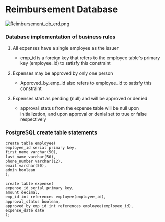 # Reimbursement Database
![Reimbursement_db_erd.png](https://i.imgur.com/ZLrnX7j.png)

### Database implementation of business rules

1. All expenses have a single employee as the issuer
   * emp_id is a  foreign key that refers to the employee table's primary key (employee_id) to satisfy this constraint
  

2. Expenses may be approved by only one person
   * Approved_by_emp_id also refers to employee_id to satisfy this constraint
  

3. Expenses start as pending (null) and will be approved or denied 
   * approval_status from the expense table will be null upon initialization, and upon approval or denial set to true or false respectively 

### PostgreSQL create table statements

~~~postgresql 
create table employee(
employee_id serial primary key, 
first_name varchar(50),
last_name varchar(50),
phone_number varchar(12), 
email varchar(50),
admin boolean
);

create table expense(
expense_id serial primary key,
amount decimal,
emp_id int references employee(employee_id),
approval_status boolean,
approved_by_emp_id int references employee(employee_id),
expense_date date
);
~~~
